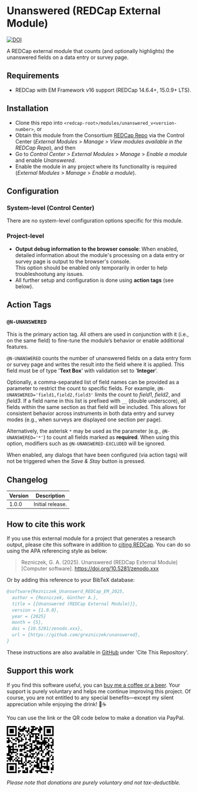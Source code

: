 # Unanswered (REDCap External Module)

[![DOI](https://zenodo.org/badge/DOI/10.5281/zenodo.xxx.svg)](https://doi.org/10.5281/zenodo.xxx)

A REDCap external module that counts (and optionally highlights) the unanswered fields on a data entry or survey page.

## Requirements

- REDCap with EM Framework v16 support (REDCap 14.6.4+, 15.0.9+ LTS).

## Installation

- Clone this repo into `<redcap-root>/modules/unanswered_v<version-number>`, or
- Obtain this module from the Consortium [REDCap Repo](https://redcap.vumc.org/consortium/modules/index.php) via the Control Center (_External Modules_ > _Manage_ > _View modules available in the REDCap Repo_), and then
- Go to _Control Center > External Modules_ > _Manage_ > _Enable a module_ and enable _Unanswered_.
- Enable the module in any project where its functionality is required (_External Modules_ > _Manage_ > _Enable a module_).

## Configuration

### System-level (Control Center)

There are no system-level configuration options specific for this module.

### Project-level

- **Output debug information to the browser console**: When enabled, detailed information about the module's processing on a data entry or survey page is output to the browser's console.  
  This option should be enabled only temporarily in order to help troubleshootung any issues.
- All further setup and configuration is done using **action tags** (see below).

## Action Tags

### `@N-UNANSWERED`

This is the primary action tag. All others are used in conjunction with it (i.e., on the same field) to fine-tune the module’s behavior or enable additional features.

`@N-UNANSWERED` counts the number of unanswered fields on a data entry form or survey page and writes the result into the field where it is applied. This field must be of type '**Text Box**' with validation set to '**Integer**'.

Optionally, a comma-separated list of field names can be provided as a parameter to restrict the count to specific fields. For example, `@N-UNANSWERED='field1,field2,field3'` limits the count to _field1_, _field2_, and _field3_. If a field name in this list is prefixed with `__` (double underscore), all fields within the same section as that field will be included. This allows for consistent behavior across instruments in both data entry and survey modes (e.g., when surveys are displayed one section per page).

Alternatively, the asterisk `*` may be used as the parameter (e.g., `@N-UNANSWERED='*'`) to count all fields marked as **required**. When using this option, modifiers such as `@N-UNANSWERED-EXCLUDED` will be ignored.





When enabled, any dialogs that have been configured (via action tags) will not be triggered when the _Save & Stay_ button is pressed.




## Changelog

Version | Description
------- | ----------------
1.0.0   | Initial release.

## How to cite this work

If you use this external module for a project that generates a research output, please cite this software in addition to [citing REDCap](https://projectredcap.org/resources/citations/). You can do so using the APA referencing style as below:

> Rezniczek, G. A. (2025). Unanswered (REDCap External Module) [Computer software]. https://doi.org/10.5281/zenodo.xxx

Or by adding this reference to your BibTeX database:

```bibtex
@software{Rezniczek_Unanswerd_REDCap_EM_2025,
  author = {Rezniczek, Günther A.},
  title = {{Unanswered (REDCap External Module)}},
  version = {1.0.0},
  year = {2025}
  month = {5},
  doi = {10.5281/zenodo.xxx},
  url = {https://github.com/grezniczek/unanswered},
}
```

These instructions are also available in [GitHub](https://github.com/grezniczek/unanswered) under 'Cite This Repository'.

## Support this work

If you find this software useful, you can [buy me a coffee or a beer](https://www.paypal.com/donate/?hosted_button_id=6VRC2JFRCBGRN). Your support is purely voluntary and helps me continue improving this project. Of course, you are not entitled to any special benefits—except my silent appreciation while enjoying the drink! 🍻☕  

You can use the link or the QR code below to make a donation via PayPal.

![PayPal QR Code](/images/qr-paypal.png)

_Please note that donations are purely voluntary and not tax-deductible._
